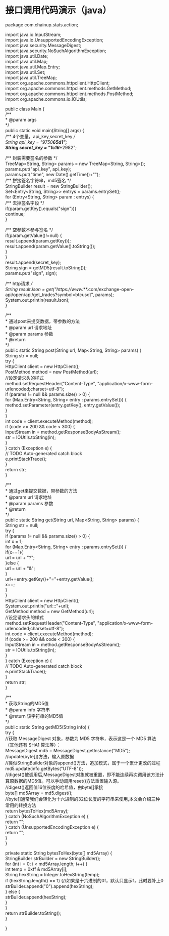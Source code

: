# 接口调用代码演示（java）

package com.chainup.stats.action;        <br>

import java.io.InputStream;        <br>
import java.io.UnsupportedEncodingException;        <br>
import java.security.MessageDigest;        <br>
import java.security.NoSuchAlgorithmException;        <br>
import java.util.Date;        <br>
import java.util.Map;        <br>
import java.util.Map.Entry;        <br>
import java.util.Set;        <br>
import java.util.TreeMap;        <br>
import org.apache.commons.httpclient.HttpClient;        <br>
import org.apache.commons.httpclient.methods.GetMethod;        <br>
import org.apache.commons.httpclient.methods.PostMethod;        <br>
import org.apache.commons.io.IOUtils;        <br>

public class Main {        <br>
/**        <br>
\* @param args        <br>
\*/        <br>
public static void main(String[] args) {        <br>
/** 4个变量，api_key,secret_key */        <br>
String api_key = "9750******************65d1";        <br>
String secret_key = "1c16******************2982";        <br>

/** 封装需要签名的参数 \*/        <br>
TreeMap<String, String> params = new TreeMap<String, String>();        <br>
params.put("api_key", api_key);        <br>
params.put("time", new Date().getTime()+"");        <br>
/** 拼接签名字符串，md5签名 \*/        <br>
StringBuilder result = new StringBuilder();        <br>
Set<Entry<String, String>> entrys = params.entrySet();        <br>
for (Entry<String, String> param : entrys) {        <br>
/** 去掉签名字段 */        <br>
if(param.getKey().equals("sign")){        <br>
continue;        <br>
}        <br>

/** 空参数不参与签名 */        <br>
if(param.getValue()!=null) {        <br>
result.append(param.getKey());        <br>
result.append(param.getValue().toString());        <br>
}        <br>
}        <br>
result.append(secret_key);        <br>
String sign = getMD5(result.toString());        <br>
params.put("sign", sign);        <br>

/** http请求 */        <br>
String resultJson = get("https://www.***.com/exchange-open-api/open/api/get_trades?symbol=btcusdt", params);        <br>
System.out.println(resultJson);        <br>
}        <br>




/**        <br>
\* 通过post来提交数据，带参数的方法        <br>
\* @param url 请求地址        <br>
\* @param params 参数        <br>
\* @return        <br>
*/        <br>
public static String post(String url, Map<String, String> params) {        <br>
String str = null;        <br>
try {        <br>
HttpClient client = new HttpClient();        <br>
PostMethod method = new PostMethod(url);        <br>
//设定请求头的样式        <br>
method.setRequestHeader("Content-Type", "application/x-www-form-urlencoded;charset=utf-8");        <br>
if (params != null && params.size() > 0) {        <br>
for (Map.Entry<String, String> entry : params.entrySet()) {        <br>
method.setParameter(entry.getKey(), entry.getValue());        <br>
}        <br>
}        <br>
int code = client.executeMethod(method);        <br>
if (code >= 200 && code < 300) {        <br>
InputStream in = method.getResponseBodyAsStream();        <br>
str = IOUtils.toString(in);        <br>
}        <br>
} catch (Exception e) {        <br>
// TODO Auto-generated catch block        <br>
e.printStackTrace();        <br>
}        <br>
return str;        <br>
}        <br>

/**        <br>
\* 通过get来提交数据，带参数的方法        <br>
\* @param url 请求地址        <br>
\* @param params 参数        <br>
\* @return        <br>
*/        <br>
public static String get(String url, Map<String, String> params) {        <br>
String str = null;        <br>
try {        <br>
if (params != null && params.size() > 0) {        <br>
int x = 1;        <br>
for (Map.Entry<String, String> entry : params.entrySet()) {        <br>
if(x==1){        <br>
url = url + "?";        <br>
}else {        <br>
url = url + "&";        <br>
}        <br>
url+=entry.getKey()+"="+entry.getValue();        <br>
x++;        <br>
}        <br>
}        <br>
HttpClient client = new HttpClient();        <br>
System.out.println("url:::"+url);        <br>
GetMethod method = new GetMethod(url);        <br>
//设定请求头的样式        <br>
method.setRequestHeader("Content-Type", "application/x-www-form-urlencoded;charset=utf-8");        <br>
int code = client.executeMethod(method);        <br>
if (code >= 200 && code < 300) {        <br>
InputStream in = method.getResponseBodyAsStream();        <br>
str = IOUtils.toString(in);        <br>
}        <br>
} catch (Exception e) {        <br>
// TODO Auto-generated catch block        <br>
e.printStackTrace();        <br>
}        <br>
return str;        <br>
}        <br>


/**        <br>
\* 获取String的MD5值        <br>
\* @param info 字符串        <br>
\* @return 该字符串的MD5值        <br>
*/        <br>
public static String getMD5(String info) {        <br>
try {        <br>
//获取 MessageDigest 对象，参数为 MD5 字符串，表示这是一个 MD5 算法（其他还有 SHA1 算法等）：        <br>
MessageDigest md5 = MessageDigest.getInstance("MD5");        <br>
//update(byte[])方法，输入原数据        <br>
//类似StringBuilder对象的append()方法，追加模式，属于一个累计更改的过程        <br>
md5.update(info.getBytes("UTF-8"));        <br>
//digest()被调用后,MessageDigest对象就被重置，即不能连续再次调用该方法计算原数据的MD5值。可以手动调用reset()方法重置输入源。        <br>
//digest()返回值16位长度的哈希值，由byte[]承接        <br>
byte[] md5Array = md5.digest();        <br>
//byte[]通常我们会转化为十六进制的32位长度的字符串来使用,本文会介绍三种常用的转换方法        <br>
return bytesToHex(md5Array);        <br>
} catch (NoSuchAlgorithmException e) {        <br>
return "";        <br>
} catch (UnsupportedEncodingException e) {        <br>
return "";        <br>
}        <br>
}        <br>

private static String bytesToHex(byte[] md5Array) {        <br>
StringBuilder strBuilder = new StringBuilder();        <br>
for (int i = 0; i < md5Array.length; i++) {        <br>
int temp = 0xff & md5Array[i];        <br>
String hexString = Integer.toHexString(temp);        <br>
if (hexString.length() == 1) {//如果是十六进制的0f，默认只显示f，此时要补上0        <br>
strBuilder.append("0").append(hexString);        <br>
} else {        <br>
strBuilder.append(hexString);        <br>
}        <br>
}        <br>
return strBuilder.toString();        <br>
}        <br>

}
